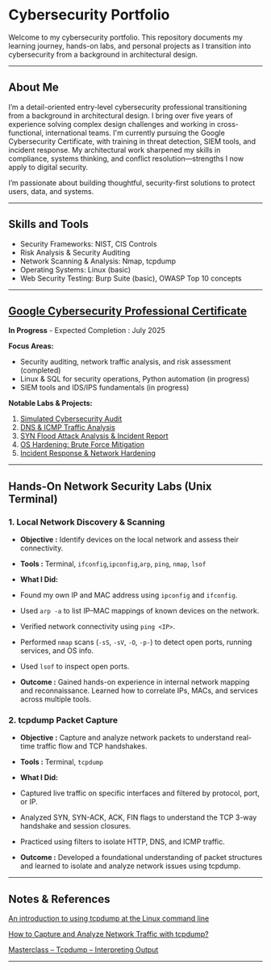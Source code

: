 # Cybersecurity Portfolio

Welcome to my cybersecurity portfolio. This repository documents my learning journey, hands-on labs, and personal projects as I transition into cybersecurity from a background in architectural design.

---

## About Me

I’m a detail-oriented entry-level cybersecurity professional transitioning from a background in architectural design. I bring over five years of experience solving complex design challenges and working in cross-functional, international teams. I'm currently pursuing the Google Cybersecurity Certificate, with training in threat detection, SIEM tools, and incident response. My architectural work sharpened my skills in compliance, systems thinking, and conflict resolution—strengths I now apply to digital security.

I’m passionate about building thoughtful, security-first solutions to protect users, data, and systems.

---

## Skills and Tools
- Security Frameworks: NIST, CIS Controls  
- Risk Analysis & Security Auditing  
- Network Scanning & Analysis: Nmap, tcpdump  
- Operating Systems: Linux (basic)  
- Web Security Testing: Burp Suite (basic), OWASP Top 10 concepts 

---

## [Google Cybersecurity Professional Certificate](https://www.coursera.org/professional-certificates/google-cybersecurity)
**In Progress** - Expected Completion : July 2025

**Focus Areas:**
- Security auditing, network traffic analysis, and risk assessment (completed)  
- Linux & SQL for security operations, Python automation (in progress)  
- SIEM tools and IDS/IPS fundamentals (in progress) 

**Notable Labs & Projects:**
1. [Simulated Cybersecurity Audit](/Projects-Google-cybersecurity-professional-certificate/01_Cybersecurity%20Audit.md)
2. [DNS & ICMP Traffic Analysis](/Projects-Google-cybersecurity-professional-certificate/02_DNS%20&%20ICMP%20Traffic%20Analysis.md)
3. [SYN Flood Attack Analysis & Incident Report](/Projects-Google-cybersecurity-professional-certificate/03_SYN%20Flood%20Attack%20Analysis.md)
4. [OS Hardening: Brute Force Mitigation](/Projects-Google-cybersecurity-professional-certificate/04_OS%20hardening.md)
5. [Incident Response & Network Hardening](/Projects-Google-cybersecurity-professional-certificate/05_Network%20hardening%20analysis.md)

---

## Hands-On Network Security Labs (Unix Terminal)

### 1. Local Network Discovery & Scanning

- __Objective :__ Identify devices on the local network and assess their connectivity.

- __Tools :__ Terminal, `ifconfig`,`ipconfig`,`arp`, `ping`, `nmap`, `lsof`

- __What I Did:__
* Found my own IP and MAC address using `ipconfig` and `ifconfig`.

* Used `arp -a` to list IP–MAC mappings of known devices on the network.

* Verified network connectivity using `ping <IP>`.

* Performed `nmap` scans (`-sS`, `-sV`, `-O`, `-p-`) to detect open ports, running services, and OS info.

* Used `lsof` to inspect open ports.

- __Outcome :__ Gained hands-on experience in internal network mapping and reconnaissance. Learned how to correlate IPs, MACs, and services across multiple tools.

### 2. tcpdump Packet Capture

- __Objective :__ Capture and analyze network packets to understand real-time traffic flow and TCP handshakes.

- __Tools :__ Terminal, `tcpdump`

- __What I Did:__

* Captured live traffic on specific interfaces and filtered by protocol, port, or IP.

* Analyzed SYN, SYN-ACK, ACK, FIN flags to understand the TCP 3-way handshake and session closures.

* Practiced using filters to isolate HTTP, DNS, and ICMP traffic.

- __Outcome :__ Developed a foundational understanding of packet structures and learned to isolate and analyze network issues using tcpdump.

---

## Notes & References
[An introduction to using tcpdump at the Linux command line](https://opensource.com/article/18/10/introduction-tcpdump)

[How to Capture and Analyze Network Traffic with tcpdump?](https://geekflare.com/cloud/tcpdump-examples/)

[Masterclass – Tcpdump – Interpreting Output](https://packetpushers.net/blog/masterclass-tcpdump-interpreting-output/)

---